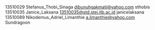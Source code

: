 13510029  Stefanus_Thobi_Sinaga dibunuhgakmati@yahoo.com  sthobis
13510035  Janice_Laksana  13510035@std.stei.itb.ac.id janicelaksana
13510089  Nikodemus_Adriel_Limanthie  a.limanthie@yahoo.com Sundragoon

